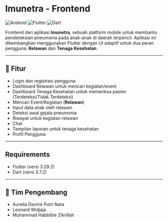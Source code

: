 # Imunetra - Frontend

![Android](https://img.shields.io/badge/Android-3DDC84?style=flat&logo=android&logoColor=white)
![Flutter](https://img.shields.io/badge/Flutter-02569B?style=flat&logo=flutter&logoColor=white)
![Dart](https://img.shields.io/badge/Dart-0175C2?style=flat&logo=dart&logoColor=white)

Frontend dari aplikasi **Imunetra**, sebuah platform mobile untuk membantu pendeteksian pneumonia pada anak-anak di daerah terpencil. Aplikasi ini dikembangkan menggunakan Flutter dengan UI adaptif untuk dua peran pengguna: **Relawan** dan **Tenaga Kesehatan**.

---

## 🚀 Fitur

- Login dan registrasi pengguna
- Dashboard Relawan untuk mencari kegiatan/event
- Dashboard Tenaga Kesehatan untuk memeriksa pasien (Terdeteksi/Tidak Terdeteksi)
- Mencari Event/Kegiatan (**Relawan**)
- Input data anak oleh relawan
- Deteksi awal gejala pneumonia
- Riwayat untuk kegiatan relawan
- Chat
- Tampilan laporan untuk tenaga kesehatan
- Profil Pengguna

---

## Requirements

- Flutter (versi 3.29.2)
- Dart (versi 3.7.2)

---

## 👥 Tim Pengembang 

- Aurelia Davine Putri Nata
- Leonard Widjaja
- Muhammad Habbibie Zikrillah
